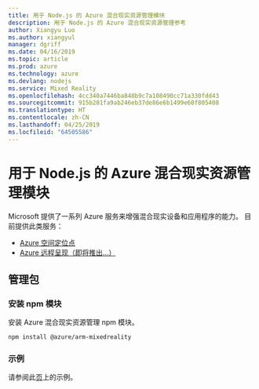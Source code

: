 ```yaml
---
title: 用于 Node.js 的 Azure 混合现实资源管理模块
description: 用于 Node.js 的 Azure 混合现实资源管理参考
author: Xiangyu Luo
ms.author: xiangyul
manager: dgriff
ms.date: 04/16/2019
ms.topic: article
ms.prod: azure
ms.technology: azure
ms.devlang: nodejs
ms.service: Mixed Reality
ms.openlocfilehash: 4cc340a7446ba848b9c7a108490cc71a330fdd43
ms.sourcegitcommit: 915b281fa9ab246eb37de86e6b1499e60f805408
ms.translationtype: HT
ms.contentlocale: zh-CN
ms.lasthandoff: 04/25/2019
ms.locfileid: "64505586"
---
```

# <a name="azure-mixed-reality-resource-management-modules-for-nodejs"></a>用于 Node.js 的 Azure 混合现实资源管理模块

Microsoft 提供了一系列 Azure 服务来增强混合现实设备和应用程序的能力。 目前提供此类服务：

* [Azure 空间定位点](https://azure.microsoft.com/en-us/services/spatial-anchors/)
* [Azure 远程呈现（即将推出...）](https://azure.microsoft.com/en-us/services/remote-rendering/)

## <a name="management-package"></a>管理包

### <a name="install-the-npm-module"></a>安装 npm 模块 

安装 Azure 混合现实资源管理 npm 模块。

```bash
npm install @azure/arm-mixedreality
```

### <a name="example"></a>示例

请参阅此[页](https://www.npmjs.com/package/@azure/arm-mixedreality)上的示例。
